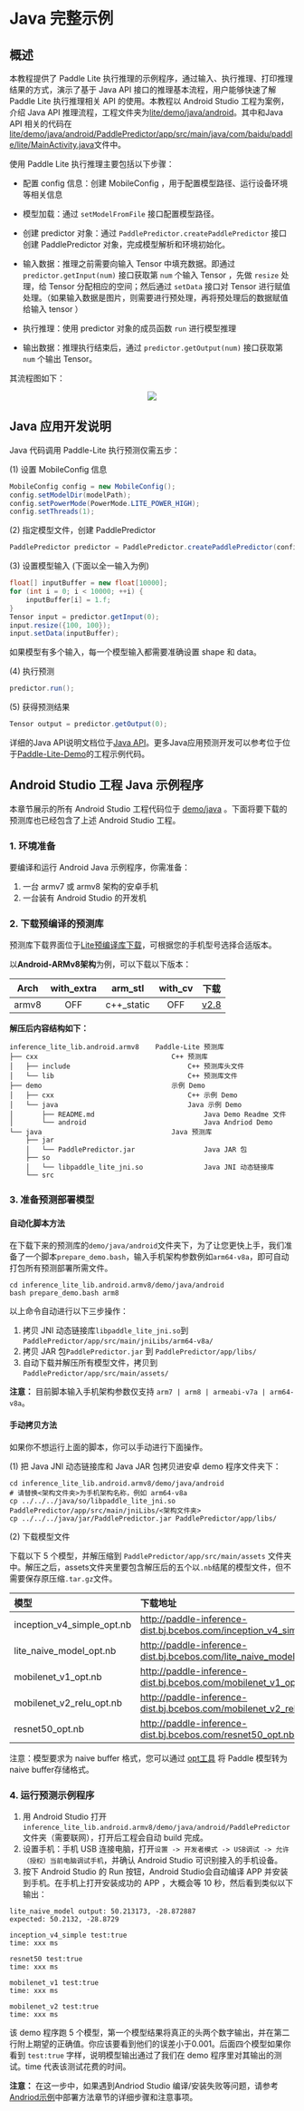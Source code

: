 # Java 完整示例

## 概述

本教程提供了 Paddle Lite 执行推理的示例程序，通过输入、执行推理、打印推理结果的方式，演示了基于 Java API 接口的推理基本流程，用户能够快速了解 Paddle Lite 执行推理相关 API 的使用。本教程以 Android Studio 工程为案例，介绍 Java API 推理流程，工程文件夹为[lite/demo/java/android](https://github.com/PaddlePaddle/Paddle-Lite/blob/develop/lite/demo/java/android)。其中和Java API 相关的代码在[lite/demo/java/android/PaddlePredictor/app/src/main/java/com/baidu/paddle/lite/MainActivity.java](https://github.com/PaddlePaddle/Paddle-Lite/blob/develop/lite/demo/java/android/PaddlePredictor/app/src/main/java/com/baidu/paddle/lite/MainActivity.java)文件中。


使用 Paddle Lite 执行推理主要包括以下步骤：

- 配置 config 信息：创建 MobileConfig ，用于配置模型路径、运行设备环境等相关信息

- 模型加载：通过 `setModelFromFile` 接口配置模型路径。

- 创建 predictor 对象：通过 `PaddlePredictor.createPaddlePredictor` 接口创建 PaddlePredictor 对象，完成模型解析和环境初始化。

- 输入数据：推理之前需要向输入 Tensor 中填充数据。即通过 `predictor.getInput(num)` 接口获取第 `num` 个输入 Tensor ，先做 `resize` 处理，给 Tensor 分配相应的空间；然后通过 `setData` 接口对 Tensor 进行赋值处理。（如果输入数据是图片，则需要进行预处理，再将预处理后的数据赋值给输入 tensor ）

- 执行推理：使用 predictor 对象的成员函数 `run` 进行模型推理

- 输出数据：推理执行结束后，通过 `predictor.getOutput(num)` 接口获取第 `num` 个输出 Tensor。

其流程图如下：


<p align=center> <img src = "http://bos.bj.bce-internal.sdns.baidu.com/agroup-bos-bj/bj-2e0a5c97eb8068c5d1254f475962a45462335d39"/></p>




## Java 应用开发说明

Java 代码调用 Paddle-Lite 执行预测仅需五步：

(1) 设置 MobileConfig 信息

```java
MobileConfig config = new MobileConfig();
config.setModelDir(modelPath);
config.setPowerMode(PowerMode.LITE_POWER_HIGH);
config.setThreads(1);
```

(2) 指定模型文件，创建 PaddlePredictor

```java
PaddlePredictor predictor = PaddlePredictor.createPaddlePredictor(config);
```

(3) 设置模型输入 (下面以全一输入为例)

```java
float[] inputBuffer = new float[10000];
for (int i = 0; i < 10000; ++i) {
    inputBuffer[i] = 1.f;
}
Tensor input = predictor.getInput(0);
input.resize({100, 100});
input.setData(inputBuffer);
```

如果模型有多个输入，每一个模型输入都需要准确设置 shape 和 data。

(4) 执行预测

```java
predictor.run();
```

(5) 获得预测结果

```java
Tensor output = predictor.getOutput(0);
```
详细的Java API说明文档位于[Java API](../api_reference/java_api_doc)。更多Java应用预测开发可以参考位于位于[Paddle-Lite-Demo](https://github.com/PaddlePaddle/Paddle-Lite-Demo)的工程示例代码。


## Android Studio 工程 Java 示例程序

本章节展示的所有 Android Studio 工程代码位于 [demo/java](https://github.com/PaddlePaddle/Paddle-Lite/tree/develop/lite/demo/java) 。下面将要下载的预测库也已经包含了上述 Android Studio 工程。

### 1. 环境准备

要编译和运行 Android Java 示例程序，你需准备：

1. 一台 armv7 或 armv8 架构的安卓手机
2. 一台装有 Android Studio 的开发机

### 2. 下载预编译的预测库

预测库下载界面位于[Lite预编译库下载](release_lib)，可根据您的手机型号选择合适版本。

以**Android-ARMv8架构**为例，可以下载以下版本：

| Arch  |with_extra|arm_stl|with_cv|下载|
|:-------:|:-----:|:-----:|:-----:|:-------:|
|armv8|OFF|c++_static|OFF|[v2.8](https://github.com/PaddlePaddle/Paddle-Lite/releases/download/v2.8/inference_lite_lib.android.armv8.gcc.c++_static.tar.gz)|

**解压后内容结构如下：**

```shell
inference_lite_lib.android.armv8    Paddle-Lite 预测库
├── cxx                                 C++ 预测库
│   ├── include                             C++ 预测库头文件
│   └── lib                                 C++ 预测库文件
├── demo                                示例 Demo
│   ├── cxx                                 C++ 示例 Demo
│   └── java                                Java 示例 Demo
│       ├── README.md                           Java Demo Readme 文件
│       └── android                             Java Andriod Demo
└── java                                Java 预测库
    ├── jar 
    │   └── PaddlePredictor.jar                 Java JAR 包
    ├── so 
    │   └── libpaddle_lite_jni.so               Java JNI 动态链接库
    └── src
```

### 3. 准备预测部署模型

#### 自动化脚本方法

在下载下来的预测库的`demo/java/android`文件夹下，为了让您更快上手，我们准备了一个脚本`prepare_demo.bash`，输入手机架构参数例如`arm64-v8a`，即可自动打包所有预测部署所需文件。

```shell
cd inference_lite_lib.android.armv8/demo/java/android
bash prepare_demo.bash arm8
```

以上命令自动进行以下三步操作：

1. 拷贝 JNI 动态链接库`libpaddle_lite_jni.so`到`PaddlePredictor/app/src/main/jniLibs/arm64-v8a/`
2. 拷贝 JAR 包`PaddlePredictor.jar` 到 `PaddlePredictor/app/libs/`
3. 自动下载并解压所有模型文件，拷贝到`PaddlePredictor/app/src/main/assets/`

**注意：** 目前脚本输入手机架构参数仅支持 `arm7 | arm8 | armeabi-v7a | arm64-v8a`。

#### 手动拷贝方法

如果你不想运行上面的脚本，你可以手动进行下面操作。

(1) 把 Java JNI 动态链接库和 Java JAR 包拷贝进安卓 demo 程序文件夹下：

```shell
cd inference_lite_lib.android.armv8/demo/java/android
# 请替换<架构文件夹>为手机架构名称，例如 arm64-v8a
cp ../../../java/so/libpaddle_lite_jni.so PaddlePredictor/app/src/main/jniLibs/<架构文件夹>
cp ../../../java/jar/PaddlePredictor.jar PaddlePredictor/app/libs/
```

(2) 下载模型文件

下载以下 5 个模型，并解压缩到 `PaddlePredictor/app/src/main/assets` 文件夹中。解压之后，assets文件夹里要包含解压后的五个以`.nb`结尾的模型文件，但不需要保存原压缩`.tar.gz`文件。

| 模型| 下载地址|
| :-- | :-- |
| inception_v4_simple_opt.nb|  http://paddle-inference-dist.bj.bcebos.com/inception_v4_simple_opt.nb.tar.gz |
| lite_naive_model_opt.nb | http://paddle-inference-dist.bj.bcebos.com/lite_naive_model_opt.nb.tar.gz |
| mobilenet_v1_opt.nb | http://paddle-inference-dist.bj.bcebos.com/mobilenet_v1_opt.nb.tar.gz |
| mobilenet_v2_relu_opt.nb|  http://paddle-inference-dist.bj.bcebos.com/mobilenet_v2_relu_opt.nb.tar.gz |
| resnet50_opt.nb| http://paddle-inference-dist.bj.bcebos.com/resnet50_opt.nb.tar.gz |

注意：模型要求为 naive buffer 格式，您可以通过 [opt工具](../user_guides/model_optimize_tool) 将 Paddle 模型转为naive buffer存储格式。

### 4. 运行预测示例程序

1. 用 Android Studio 打开`inference_lite_lib.android.armv8/demo/java/android/PaddlePredictor`文件夹（需要联网），打开后工程会自动 build 完成。
2. 设置手机：手机 USB 连接电脑，打开`设置 -> 开发者模式 -> USB调试 -> 允许（授权）当前电脑调试手机`，并确认 Android Studio 可识别接入的手机设备。
3. 按下 Android Studio 的 Run 按钮，Android Studio会自动编译 APP 并安装到手机。在手机上打开安装成功的 APP ，大概会等 10 秒，然后看到类似以下输出：

```shell
lite_naive_model output: 50.213173, -28.872887
expected: 50.2132, -28.8729

inception_v4_simple test:true
time: xxx ms

resnet50 test:true
time: xxx ms

mobilenet_v1 test:true
time: xxx ms

mobilenet_v2 test:true
time: xxx ms
```

该 demo 程序跑 5 个模型，第一个模型结果将真正的头两个数字输出，并在第二行附上期望的正确值。你应该要看到他们的误差小于0.001。后面四个模型如果你看到 `test:true` 字样，说明模型输出通过了我们在 demo 程序里对其输出的测试。time 代表该测试花费的时间。

**注意：** 在这一步中，如果遇到Andriod Studio 编译/安装失败等问题，请参考[Andriod示例](../demo_guides/android_app_demo.html#android-demo)中部署方法章节的详细步骤和注意事项。